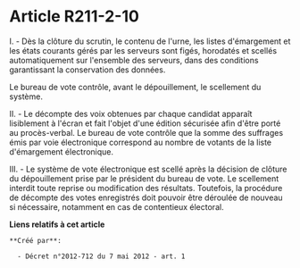 # Article R211-2-10

I. - Dès la clôture du scrutin, le contenu de l'urne, les listes d'émargement et les états courants gérés par les serveurs
sont figés, horodatés et scellés automatiquement sur l'ensemble des serveurs, dans des conditions garantissant la
conservation des données. 

Le bureau de vote contrôle, avant le dépouillement, le scellement du système. 

II. - Le décompte des voix obtenues par chaque candidat apparaît lisiblement à l'écran et fait l'objet d'une édition
sécurisée afin d'être porté au procès-verbal. Le bureau de vote contrôle que la somme des suffrages émis par voie
électronique correspond au nombre de votants de la liste d'émargement électronique. 

III. - Le système de vote électronique est scellé après la décision de clôture du dépouillement prise par le président du
bureau de vote. Le scellement interdit toute reprise ou modification des résultats. Toutefois, la procédure de décompte des
votes enregistrés doit pouvoir être déroulée de nouveau si nécessaire, notamment en cas de contentieux électoral.

**Liens relatifs à cet article**

	**Créé par**:

	  - Décret n°2012-712 du 7 mai 2012 - art. 1
